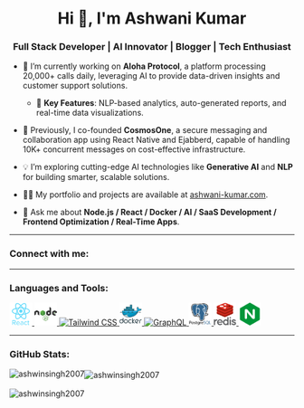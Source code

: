 <h1 align="center">Hi 👋, I'm Ashwani Kumar</h1>
<h3 align="center">Full Stack Developer | AI Innovator | Blogger | Tech Enthusiast</h3>

- 🔭 I’m currently working on **Aloha Protocol**, a platform processing 20,000+ calls daily, leveraging AI to provide data-driven insights and customer support solutions.  
  - 🚀 **Key Features**: NLP-based analytics, auto-generated reports, and real-time data visualizations.

- 🌱 Previously, I co-founded **CosmosOne**, a secure messaging and collaboration app using React Native and Ejabberd, capable of handling 10K+ concurrent messages on cost-effective infrastructure.

- 💡 I’m exploring cutting-edge AI technologies like **Generative AI** and **NLP** for building smarter, scalable solutions.

- 👨‍💻 My portfolio and projects are available at [ashwani-kumar.com](https://code.netlify.app).

- 💬 Ask me about **Node.js / React / Docker / AI / SaaS Development / Frontend Optimization / Real-Time Apps**.


---

<h3 align="left">Connect with me:</h3>

---

<h3 align="left">Languages and Tools:</h3>
<p align="left">
  <a href="https://reactjs.org/" target="_blank"> 
    <img src="https://raw.githubusercontent.com/devicons/devicon/master/icons/react/react-original-wordmark.svg" alt="React" width="40" height="40"/> 
  </a> 
  <a href="https://nodejs.org/" target="_blank"> 
    <img src="https://raw.githubusercontent.com/devicons/devicon/master/icons/nodejs/nodejs-original-wordmark.svg" alt="Node.js" width="40" height="40"/> 
  </a> 
  <a href="https://tailwindcss.com/" target="_blank"> 
    <img src="https://www.vectorlogo.zone/logos/tailwindcss/tailwindcss-icon.svg" alt="Tailwind CSS" width="40" height="40"/> 
  </a> 
  <a href="https://www.docker.com/" target="_blank"> 
    <img src="https://raw.githubusercontent.com/devicons/devicon/master/icons/docker/docker-original-wordmark.svg" alt="Docker" width="40" height="40"/> 
  </a> 
  <a href="https://graphql.org/" target="_blank"> 
    <img src="https://www.vectorlogo.zone/logos/graphql/graphql-icon.svg" alt="GraphQL" width="40" height="40"/> 
  </a>
  <a href="https://www.postgresql.org/" target="_blank"> 
    <img src="https://raw.githubusercontent.com/devicons/devicon/master/icons/postgresql/postgresql-original-wordmark.svg" alt="PostgreSQL" width="40" height="40"/> 
  </a> 
  <a href="https://redis.io/" target="_blank"> 
    <img src="https://raw.githubusercontent.com/devicons/devicon/master/icons/redis/redis-original-wordmark.svg" alt="Redis" width="40" height="40"/> 
  </a> 
  <a href="https://www.nginx.com/" target="_blank"> 
    <img src="https://raw.githubusercontent.com/devicons/devicon/master/icons/nginx/nginx-original.svg" alt="NGINX" width="40" height="40"/> 
  </a> 
</p>

---

<h3 align="left">GitHub Stats:</h3>
<p>
  <img align="left" src="https://github-readme-stats.vercel.app/api/top-langs?username=ashwinsingh2007&show_icons=true&locale=en&layout=compact" alt="ashwinsingh2007" />
</p>

<p>
  <img align="center" src="https://github-readme-stats.vercel.app/api?username=ashwinsingh2007&show_icons=true&locale=en" alt="ashwinsingh2007" />
</p>

<p>
  <img align="center" src="https://github-readme-streak-stats.herokuapp.com/?user=ashwinsingh2007&" alt="ashwinsingh2007" />
</p>
